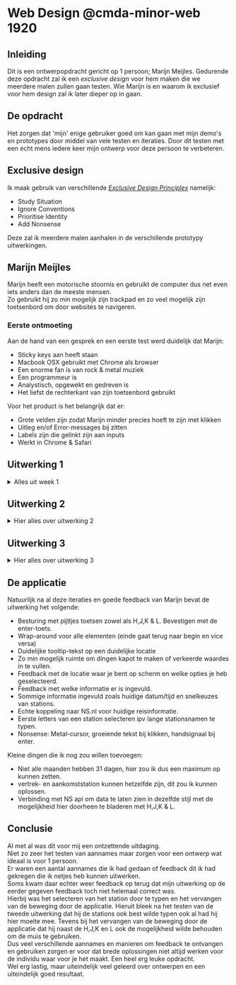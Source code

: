# Web Design @cmda-minor-web 1920

## Inleiding

Dit is een ontwerpopdracht gericht op 1 persoon; Marijn Meijles.
Gedurende deze opdracht zal ik een _exclusive design_ voor hem maken die we meerdere malen zullen gaan testen.
Wie Marijn is en waarom ik exclusief voor hem design zal ik later dieper op in gaan.

## De opdracht

Het zorgen dat 'mijn' enige gebruiker goed om kan gaan met mijn demo's en prototypes door middel van vele testen en iteraties.
Door dit testen met een echt mens iedere keer mijn ontwerp voor deze persoon te verbeteren.

## Exclusive design

Ik maak gebruik van verschillende [_Exclusive Design Principles_](https://exclusive-design.vasilis.nl) namelijk:

- Study Situation
- Ignore Conventions
- Prioritise Identity
- Add Nonsense

Deze zal ik meerdere malen aanhalen in de verschillende prototypy uitwerkingen.

## Marijn Meijles

Marijn heeft een motorische stoornis en gebruikt de computer dus net even iets anders dan de meeste mensen.  
Zo gebruikt hij zo min mogelijk zijn trackpad en zo veel mogelijk zijn toetsenbord om door websites te navigeren.

### Eerste ontmoeting

Aan de hand van een gesprek en een eerste test werd duidelijk dat Marijn:

- Sticky keys aan heeft staan
- Macbook OSX gebruikt met Chrome als browser
- Een enorme fan is van rock & metal muziek
- Een programmeur is
- Analystisch, opgewekt en gedreven is
- Het liefst de rechterkant van zijn toetsenbord gebruikt

Voor het product is het belangrijk dat er:

- Grote velden zijn zodat Marijn minder precies hoeft te zijn met klikken
- Uitleg en/of Error-messages bij zitten
- Labels zijn die gelinkt zijn aan inputs
- Werkt in Chrome & Safari

## Uitwerking 1

<details>
<summary>Alles uit week 1</summary>

### Wat ik heb gedaan

Ik ga voor Marijn een product ontwerpen wat hem gaat helpen zijn treinreizen te plannen.  
Dit betekent dat ik waarschijnlijk aan de slag moet gaan met iets wat de datum voor hem moet selecteren, maar misschien kan ik dit op meerdere manieren oplossen.
En natuurlijk wil ik dat dit een variant word die Marijn echt kan gebruiken.

Ik heb een toffe achtergrond gemaakt van een soort metal logo met Marijns naam zowel als een monospace terminal achtige omgeving verder.
De hoop is dat Marijn het leuk vind om twee van zijn passies terug te zien in mijn werk.
Tot slot vul ik ook alvast vaste waarden in, zoals Eindhoven en Amsterdam.  
Aangezien dit is wat Marijn zelf het meeste zal gaan gebruiken.
Een klein beetje leuke nonsense natuurlijk, maar vooral om zijn identiteit terug te laten komen.

Verder heb ik gezorgd voor een grote duidelijk groene knop in de kleur 'terminal' groen, zoals je die misschien wel herkent van de groene tekst op de bekende zwarte achtergrond.
Dit is de hoofdinteractie dus vandaar duidelijk en goed gekleurd.
Onderin is een menu te vinden met daarin het overzicht van wat Marijn allemaal besloten heeft.  
Dit is tevens een klikbaar menu waar hij ten allen tijden terug kan gaan om dingen te veranderen.

Natuurlijk gaat een aantal van deze dingen volledig fout en ben ik aan het testen met aannames die ik eerder heb gedaan vanuit onze eerste ontmoeting.  
Zo heb ik alles klaar gemaakt zodat je er makkelijk door heen kan gaan met tab en enter.  
Ook heb ik functionaliteit toegevoegd met de pijltjes.
Momenteel is het alleen mogelijk 1 van deze twee te gebruiken, niet allebei tegelijk.

### Vragen bij het maken

Terwijl ik bezig was met mijn eerste testplan had ik een aantal ideeen en aannames.  
Een aantal hiervan heb ik verwerkt, sommige er van heb ik niet verwerkt en juist tijdens het testen gevraagd.
Of uit de testen van mijn medestudenten gehaald natuurlijk.

- Is Marijn zo geweldig dat hij weet in welke provincie de stad bevind die hij wilt bezoeken? Dan kan ik namelijk station selectie op provincie -> stad mogelijk maken.
- Welke manier van typen gebruikt Marijn of welke prefereert hij? Gebruikt hij iets zoals T9, een QWERTY-toetsenbord lay-out of het alfabet beginnend bij de A?
- Wil Marijn enkel de datum invullen of is de dag van de week ook relevant voor hem?
- Eindhoven als vast vertrek station en Amsterdam als vast aankomst?
- Er wordt bij de NS een keuze aangeboden voor 'toegankelijk reizen' zowel als extra overstaptijd. Maakt Marijn hier gebruik van?
- Wilt Marijn via bepaalde stations reizen of wilt hij enkel een start en aankomststation aangeven?
- Zijn er vaste waardes die Marijn makkelijker vind voor de dagen of uren?

### Testplan

Kan Marijn een reis plannen van Eindhoven naar Amsterdam.
Hieronder de vragen met antwoorden, overige feedback staat onder het kopje van volgende week.

##### Hoe werkt het invullen van de treinstations voor Marijn?

Kan hij dit goed met invul velden?

- Dit kan, maar typen is niet het allermakkelijkst voor Marijn
  Moet ik hier iets anders op verzinnen?
- Waarom niet :-)

##### Hoe werkt het invullen van de nummer velden?

Is omhoog/naar beneden te vervelend voor bijvoorbeeld 31 dagen van het jaar?

- Nee, dat is het niet
  Is het nodig dat hij weet welke dag van de week het is?
- Niet noodzakelijk

##### Kan hij het volledige prototype succesvol doorlopen?

Waar gaat het fout, zie ik hier makkelijke oplossingen voor?

- Meerdere dingen die 'fout' gaan. Opgeschreven als feedback

##### Hoe werken de pijltjes toetsen/enter toets als besturing?

Zijn er andere knoppen die Marijn prettiger vind/beter werken?

- H,J,K & L als besturing werkt het best.
- Tab functionaliteiten is niet belangrijk/wordt niet gebruikt

</details>

## Uitwerking 2

<details>
<summary> Hier alles over uitwerking 2 </summary>

### Feedback uitwerking 2

Uit de eerste test haalde ik enorm veel feedback:

- De toetsen; HJKL om te besturen
- Links/rechts moet ook bepalen dat hij links en rechts gaat door de datumpicker
- Uitleg tekst bij de velden zetten en niet enkel aan het begin. Dit is te veel instuderen.
- Placeholder tekst ipv values (logisch maar goed om te weten)
- Feedback bij verplaatsen over scherm verbeteren
- Nonsense: Cursor veranderen wanneer muis in beeld is.
- De knop 'Next' is overbodig bij het accepteren van het inputveld (veranderen naar naam volgend veld)
- hover & focus andere vormgeving geven
- Aangeven in menu onderin wat ingevuld is
- Interface veranderen, is iets te groot, kan kleiner en eenvoudiger
- Gebruik maken van de lege ruimte (misschien met meer nonsense?!)
- feedback in tekst geven op het bevestigings/'klopt dit?'-scherm.
- Hij plant standaard 1 uur voor werk zijn reizen.
- En anders is dit 1 dag van te voren

### Wat ik heb gedaan

Ik heb de hele UI omgegooid en ben voor iets gegaan wat meer 'normaal' is, geinspireerd op de oudere NS UI van de ticketautomaten.
Hopelijk maakt dat het gebruik van de applicatie iets makkelijker.  
Ik heb alles pijltjestoetsen en muis besturing weggehaald.  
Momenteel kan je alleen met HJKL en Enter de applicatie besturen.  
Ik heb alle vreemde inputs weggehaald en gezorgd dat er enkel kan worden ingevuld met behulp van de besturing.  
Hierdoor heb ik zowel als de gebruiker meer zeggeschap over wat er precies gebeurd.  
Alle overbodige 'volgende' en 'next' knoppen zijn verwijderd.  
Ik maak nu gebruik van de lege ruimte door wat nonsense toe te voegen.  
Tevens heb ik ook rekening gehouden met Marijn zijn presets en mijn eerdere onderzoek van demo 1 meegenomen als solide basis.
Ik heb een beetje meer nonsense toegevoegd en wat duidelijkheid gegeven op welk onderdeel je je bevind.

### Testplan

Kan Marijn een reis plannen van Eindhoven naar Amsterdam.
Hieronder de vragen met antwoorden, overige feedback staat onder het kopje van volgende week.

##### Werkt het invullen van treinstations op deze manier?

Is het invullen van de eerste twee letters duidelijk?

- Is duidelijk, maar tooltip was niet te lezen
- Toch wel invullen met toetsenbord toevoegen

##### Hoe werkt het invullen van de nummer velden?

Marijn was niet in staat er veel kapot aan te maken.
Invullen van de velden was dus prettig.
Feedback; dagen kunnen in de min, jaartal kan te hoog, uren/minuten moeten terug naar 0 als ze de top hebben bereikt.

##### Kan hij het volledige prototype succesvol doorlopen?

Marijn was goed in staat het prototype door te lopen.
Niets hield hem hierbij tegen en hij was door niets verward

##### Hoe werkt H,J,K,L + Enter als besturing?

Marijn geeft aan dat hoewel hij dit beter vind dat de pijltjes-toetsen en tab hij toch ook de muis had willen gebruiken.
Ook geeft hij aan dat hij toch de eerste twee letters van het treinstation wel kan typen.

</details>

## Uitwerking 3

<details>
<summary> Hier alles over uitwerking 3 </summary>

Feedback van test 3:

- Niet alle maanden hebben 31 dagen (duh!)
- Start en eind locatie kunnen niet hetzelfde zijn. Hier kan ik iets voor maken.
- Meer ruimte maken voor stations als het een lange lijst is.
- Tooltip is niet altijd zichtbaar door locatie rechtsbovenin.
- Eerste letters typen is makkelijker dan letters selecteren met HJKL. Dit laat echter weer een moeilijke besturing/design beslissingen over met verkeerde inputs.
- Dagen kunnen blijkbaar in de min?
- Naar links om terug te gaan naar hoofdmenu
- Muis als besturing toevoegen
- Wrap-around voor de tijd
- Selectie bevestigen stuurt je naar volgende menu item in de lijst
- Pijltjes mogelijk ook toevoegen

### Wat ik heb gedaan

Pijltjes zijn ook toegevoegd als manier om te navigeren door de applicatie.  
Op elke locatie kan je dus zowel pijltjes als H,K,K,L gebruiken zelfs door elkaar heen.  
Het bevestigen van een optie zet de cursor nu op het volgende menu onderdeel, niet de ene waar je was.
Het is nu ook mogelijk om terug te gaan naar het hoofdmenu. Dit plaatst je wel weer op het menu onderdeel waar je was.  
Dagen kunnen nu niet meer in de min gaan.  
Het jaartal kan alleen omhoog/naar beneden als het december is.  
De tijd heeft nu een wrap-around gekregen zodat je van de top weer onderaan begint en vice versa.  
Als de lijst van treinstations te lang is dan komen deze in twee kolommen te staan.

</details>

## De applicatie

Natuurlijk na al deze iteraties en goede feedback van Marijn bevat de uitwerking het volgende:

- Besturing met pijtljes toetsen zowel als H,J,K & L. Bevestigen met de enter-toets.
- Wrap-around voor alle elementen (einde gaat terug naar begin en vice versa)
- Duidelijke tooltip-tekst op een duidelijke locatie
- Zo min mogelijk ruimte om dingen kapot te maken of verkeerde waardes in te vullen.
- Feedback met de locatie waar je bent op scherm en welke opties je heb geselecteerd.
- Feedback met welke informatie er is ingevuld.
- Sommige informatie ingevuld zoals huidige datum/tijd en snelkeuzes van stations.
- Echte koppeling naar NS.nl voor huidige reisinformatie.
- Eerste letters van een station selecteren ipv lange stationsnamen te typen.
- Nonsense: Metal-cursor, groeiende tekst bij klikken, handsignaal bij enter.

Kleine dingen die ik nog zou willen toevoegen:

- Niet alle maanden hebben 31 dagen, hier zou ik dus een maximum op kunnen zetten.
- vertrek- en aankomststation kunnen hetzelfde zijn, dit zou ik kunnen oplossen.
- Verbinding met NS api om data te laten zien in dezelfde stijl met de mogelijkheid hier doorheen te bladeren met H,J,K & L.

## Conclusie

Al met al was dit voor mij een ontzettende uitdaging.  
Niet zo zeer het testen van aannames maar zorgen voor een ontwerp wat ideaal is voor 1 persoon.  
Er waren een aantal aannames die ik had gedaan of feedback dit ik had gekregen die ik netjes heb kunnen uitwerken.  
Soms kwam daar echter weer feedback op terug dat mijn uitwerking op de eerder gegeven feedback toch niet helemaal correct was.  
Hierbij was het selecteren van het station door te typen en het vervangen van de beweging door de applicatie. Hieruit bleek na het testen van de tweede uitwerking dat hij de stations ook best wilde typen ook al had hij hier moeite mee. Tevens bij het vervangen van de beweging door de applicatie dat hij naast de H,J,K en L ook de mogelijkheid wilde behouden om de muis te gebruiken.  
Dus veel verschillende aannames en manieren om feedback te ontvangen en gebruiken zorgen er voor dat brede oplossingen niet altijd werken voor de individu waar voor je het maakt.
Een heel erg leuke opdracht.  
Wel erg lastig, maar uiteindelijk veel geleerd over ontwerpen en een uiteindelijk goed resultaat.
